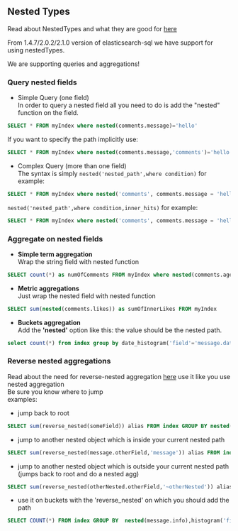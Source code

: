 ## Nested Types
Read about NestedTypes and what they are good for [here](https://www.elastic.co/guide/en/elasticsearch/reference/2.1/nested.html)

From 1.4.7/2.0.2/2.1.0 version of elasticsearch-sql we have support for using nestedTypes.

We are supporting queries and aggregations!
### Query nested fields
 * Simple Query (one field)<br>
In order to query a nested field all you need to do is add the "nested" function on the field.<br> 
```sql 
SELECT * FROM myIndex where nested(comments.message)='hello'
```
 If you want to specify the path implicitly use:<br>
 ```sql 
SELECT * FROM myIndex where nested(comments.message,'comments')='hello'
```

* Complex Query (more than one field)<br>
  The syntax is simply `nested('nested_path',where condition)` for example:<br>
```sql
SELECT * FROM myIndex where nested('comments', comments.message = 'hello' and comments.likes > 3)
```
   `nested('nested_path',where condition,inner_hits)` for example:<br>
```sql
SELECT * FROM myIndex where nested('comments', comments.message = 'hello' and comments.likes > 3,'{"from":0}')
```

### Aggregate on nested fields
* **Simple term aggregation** <br>
Wrap the string field with nested function
```sql
SELECT count(*) as numOfComments FROM myIndex where nested(comments.age) > now-1d GROUP BY nested(comments.author)
```
* **Metric aggregations**<br>
Just wrap the nested field with nested function
```sql
SELECT sum(nested(comments.likes)) as sumOfInnerLikes FROM myIndex
```
* **Buckets aggregation**<br>
 Add the **'nested'** option like this:
the value  should be the nested path.
```sql
select count(*) from index group by date_histogram('field'='message.date','interval'='1d','alias'='day', 'nested' ='message')
```
### Reverse nested aggregations
Read about the need for reverse-nested aggregation [here](https://www.elastic.co/guide/en/elasticsearch/reference/2.0/search-aggregations-bucket-reverse-nested-aggregation.html)
use it like you use nested aggregation<br>
Be sure you know where to jump <br>
examples:
* jump back to root
```sql
SELECT sum(reverse_nested(someField)) alias FROM index GROUP BY nested(message.info)
```
 * jump to another nested object which is inside your current nested path
```sql
SELECT sum(reverse_nested(message.otherField,'message')) alias FROM index GROUP BY nested(message.info)
```
 * jump to another nested object which is outside your current nested path (jumps back to root and do a nested agg)
```sql
SELECT sum(reverse_nested(otherNested.otherField,'~otherNested')) alias FROM index GROUP BY nested(message.info)
```

* use it on buckets with the 'reverse_nested' on which you should add the path
```sql
SELECT COUNT(*) FROM index GROUP BY  nested(message.info),histogram('field'='comment.likes','reverse_nested'='~comment','interval'='2' , 'alias' = 'someAlias' )
```

